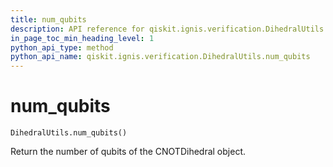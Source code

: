 ```yaml
---
title: num_qubits
description: API reference for qiskit.ignis.verification.DihedralUtils.num_qubits
in_page_toc_min_heading_level: 1
python_api_type: method
python_api_name: qiskit.ignis.verification.DihedralUtils.num_qubits
---
```


# num\_qubits

<span id="qiskit.ignis.verification.DihedralUtils.num_qubits" />

`DihedralUtils.num_qubits()`

Return the number of qubits of the CNOTDihedral object.

